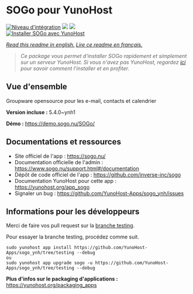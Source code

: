 # SOGo pour YunoHost

[![Niveau d'intégration](https://dash.yunohost.org/integration/sogo.svg)](https://dash.yunohost.org/appci/app/sogo) ![](https://ci-apps.yunohost.org/ci/badges/sogo.status.svg) ![](https://ci-apps.yunohost.org/ci/badges/sogo.maintain.svg)  
[![Installer SOGo avec YunoHost](https://install-app.yunohost.org/install-with-yunohost.svg)](https://install-app.yunohost.org/?app=sogo)

*[Read this readme in english.](./README.md)*
*[Lire ce readme en français.](./README_fr.md)*

> *Ce package vous permet d'installer SOGo rapidement et simplement sur un serveur YunoHost.
Si vous n'avez pas YunoHost, regardez [ici](https://yunohost.org/#/install) pour savoir comment l'installer et en profiter.*

## Vue d'ensemble

Groupware opensource pour les e-mail, contacts et calendrier

**Version incluse :** 5.4.0~ynh1

**Démo :** https://demo.sogo.nu/SOGo/

## Documentations et ressources

* Site officiel de l'app : https://sogo.nu/
* Documentation officielle de l'admin : https://www.sogo.nu/support.html#/documentation
* Dépôt de code officiel de l'app : https://github.com/inverse-inc/sogo
* Documentation YunoHost pour cette app : https://yunohost.org/app_sogo
* Signaler un bug : https://github.com/YunoHost-Apps/sogo_ynh/issues

## Informations pour les développeurs

Merci de faire vos pull request sur la [branche testing](https://github.com/YunoHost-Apps/sogo_ynh/tree/testing).

Pour essayer la branche testing, procédez comme suit.
```
sudo yunohost app install https://github.com/YunoHost-Apps/sogo_ynh/tree/testing --debug
ou
sudo yunohost app upgrade sogo -u https://github.com/YunoHost-Apps/sogo_ynh/tree/testing --debug
```

**Plus d'infos sur le packaging d'applications :** https://yunohost.org/packaging_apps